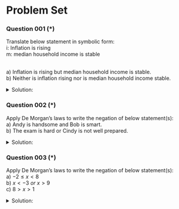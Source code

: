 # Problem Set 

### Question 001 (*)
Translate below statement in symbolic form:
<br /> i: Inflation is rising 
<br /> m: median household income is stable

<br /> a) Inflation is rising but median household income is stable.
<br /> b) Neither is inflation rising nor is  median household income stable.

<details>
  <summary>Solution:</summary>
<br /> a) $i \land m$ 
<br /> b) $\neg i \land \neg m$ 

</details>


### Question 002 (*)

Apply De Morgan’s laws to write the negation of below statement(s): 
<br /> a)	Andy is handsome and Bob is smart.
<br /> b)	The exam is hard or Cindy is not well prepared.

<details>
  <summary>Solution:</summary>
<br /> a) Andy is not handsome or Bob is not smart.
<br /> b) The exam is not hard and Cindy is  well prepared.

</details>

### Question 003 (*)

Apply De Morgan’s laws to write the negation of below statement(s): 
<br /> a) $-2 \leq x < 8$
<br /> b) $x < -3\ or\ x > 9$
<br /> c) $8 > x > 1$

<details>
  <summary>Solution:</summary>
<br /> a) $x < -2\ or\ x \geq 8$
<br /> b) $-3 \leq x \leq 9$
<br /> c) $8 \leq x\ or\  x \leq 1$
</details>

